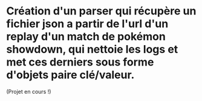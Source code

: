 # Création d'un parser qui récupère un fichier json a partir de l'url d'un replay d'un match de pokémon showdown, qui nettoie les logs et met ces derniers sous forme d'objets paire clé/valeur. 
(Projet en cours !) 
